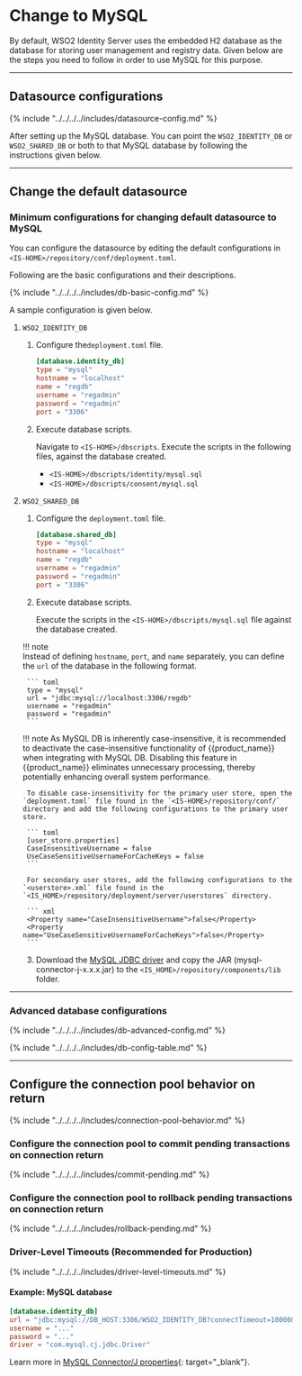 # Change to MySQL

By default, WSO2 Identity Server uses the embedded H2 database as the database
for storing user management and registry data. Given below are the steps
you need to follow in order to use MySQL for this purpose. 

---

## Datasource configurations

{% include "../../../../includes/datasource-config.md" %}
                       
After setting up the MySQL database. You can point the `WSO2_IDENTITY_DB` or 
`WSO2_SHARED_DB` or both to that MySQL database by following the instructions given below.

---

## Change the default datasource

### Minimum configurations for changing default datasource to MySQL
 
You can configure the datasource by editing the default configurations in `<IS-HOME>/repository/conf/deployment.toml`. 

Following are the basic configurations and their descriptions. 

{% include "../../../../includes/db-basic-config.md" %}
 
A sample configuration is given below.

1. `WSO2_IDENTITY_DB` 

    1. Configure the`deployment.toml` file.

        ``` toml
        [database.identity_db]
        type = "mysql"
        hostname = "localhost"
        name = "regdb"
        username = "regadmin"
        password = "regadmin"
        port = "3306"
        ```
    
    1. Execute database scripts.
    
        Navigate to `<IS-HOME>/dbscripts`. Execute the scripts in the following files, against the database created.
        
        - `<IS-HOME>/dbscripts/identity/mysql.sql`
        - `<IS-HOME>/dbscripts/consent/mysql.sql`
        
2. `WSO2_SHARED_DB`
    
    1.  Configure the `deployment.toml` file. 

        ``` toml
        [database.shared_db]
        type = "mysql"
        hostname = "localhost"
        name = "regdb"
        username = "regadmin"
        password = "regadmin"
        port = "3306"
        ```
        
    2.  Execute database scripts.
    
        Execute the scripts in the `<IS-HOME>/dbscripts/mysql.sql` file against the database created.
                         
    !!! note     
        Instead of defining `hostname`, `port`, and `name` separately, you can define the `url`
        of the database in the following format.
                    
        ``` toml
        type = "mysql"
        url = "jdbc:mysql://localhost:3306/regdb"
        username = "regadmin"
        password = "regadmin"
        ```

    !!! note
        As MySQL DB is inherently case-insensitive, it is recommended to deactivate the case-insensitive functionality of {{product_name}} when integrating with MySQL DB.
        Disabling this feature in {{product_name}} eliminates unnecessary processing, thereby potentially enhancing overall system performance.

        To disable case-insensitivity for the primary user store, open the `deployment.toml` file found in the `<IS-HOME>/repository/conf/` directory and add the following configurations to the primary user store.

        ``` toml
        [user_store.properties]
        CaseInsensitiveUsername = false
        UseCaseSensitiveUsernameForCacheKeys = false
        ```  
    
        For secondary user stores, add the following configurations to the `<userstore>.xml` file found in the `<IS_HOME>/repository/deployment/server/userstores` directory.

        ``` xml
        <Property name="CaseInsensitiveUsername">false</Property>
        <Property name="UseCaseSensitiveUsernameForCacheKeys">false</Property>
        ```
    
    3.  Download the [MySQL JDBC driver](https://mvnrepository.com/artifact/com.mysql/mysql-connector-j) and copy the JAR (mysql-connector-j-x.x.x.jar) to the `<IS_HOME>/repository/components/lib` folder.
---

### Advanced database configurations

{% include "../../../../includes/db-advanced-config.md" %}

{% include "../../../../includes/db-config-table.md" %}

---
  
## Configure the connection pool behavior on return 

{% include "../../../../includes/connection-pool-behavior.md" %}

### Configure the connection pool to commit pending transactions on connection return
        
{% include "../../../../includes/commit-pending.md" %}

### Configure the connection pool to rollback pending transactions on connection return

{% include "../../../../includes/rollback-pending.md" %}

### Driver-Level Timeouts (Recommended for Production)

{% include "../../../../includes/driver-level-timeouts.md" %}

#### Example: MySQL database

```toml
[database.identity_db]
url = "jdbc:mysql://DB_HOST:3306/WSO2_IDENTITY_DB?connectTimeout=10000&socketTimeout=60000&tcpKeepAlive=true"
username = "..."
password = "..."
driver = "com.mysql.cj.jdbc.Driver"
```

Learn more in [MySQL Connector/J properties](https://docs.oracle.com/cd/E19509-01/820-3497/agqju/index.html){: target="_blank"}.
